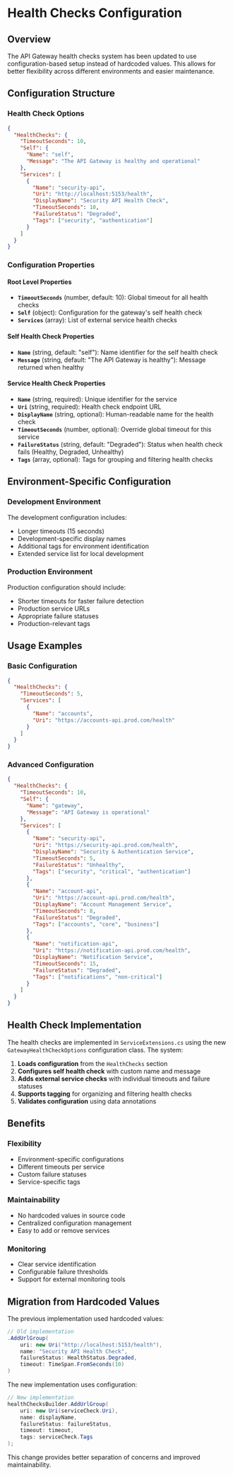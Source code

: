 # Health Checks Configuration

## Overview

The API Gateway health checks system has been updated to use configuration-based setup instead of hardcoded values. This allows for better flexibility across different environments and easier maintenance.

## Configuration Structure

### Health Check Options

```json
{
  "HealthChecks": {
    "TimeoutSeconds": 10,
    "Self": {
      "Name": "self",
      "Message": "The API Gateway is healthy and operational"
    },
    "Services": [
      {
        "Name": "security-api",
        "Uri": "http://localhost:5153/health",
        "DisplayName": "Security API Health Check",
        "TimeoutSeconds": 10,
        "FailureStatus": "Degraded",
        "Tags": ["security", "authentication"]
      }
    ]
  }
}
```

### Configuration Properties

#### Root Level Properties

- **`TimeoutSeconds`** (number, default: 10): Global timeout for all health checks
- **`Self`** (object): Configuration for the gateway's self health check
- **`Services`** (array): List of external service health checks

#### Self Health Check Properties

- **`Name`** (string, default: "self"): Name identifier for the self health check
- **`Message`** (string, default: "The API Gateway is healthy"): Message returned when healthy

#### Service Health Check Properties

- **`Name`** (string, required): Unique identifier for the service
- **`Uri`** (string, required): Health check endpoint URL
- **`DisplayName`** (string, optional): Human-readable name for the health check
- **`TimeoutSeconds`** (number, optional): Override global timeout for this service
- **`FailureStatus`** (string, default: "Degraded"): Status when health check fails (Healthy, Degraded, Unhealthy)
- **`Tags`** (array, optional): Tags for grouping and filtering health checks

## Environment-Specific Configuration

### Development Environment

The development configuration includes:

- Longer timeouts (15 seconds)
- Development-specific display names
- Additional tags for environment identification
- Extended service list for local development

### Production Environment

Production configuration should include:

- Shorter timeouts for faster failure detection
- Production service URLs
- Appropriate failure statuses
- Production-relevant tags

## Usage Examples

### Basic Configuration

```json
{
  "HealthChecks": {
    "TimeoutSeconds": 5,
    "Services": [
      {
        "Name": "accounts",
        "Uri": "https://accounts-api.prod.com/health"
      }
    ]
  }
}
```

### Advanced Configuration

```json
{
  "HealthChecks": {
    "TimeoutSeconds": 10,
    "Self": {
      "Name": "gateway",
      "Message": "API Gateway is operational"
    },
    "Services": [
      {
        "Name": "security-api",
        "Uri": "https://security-api.prod.com/health",
        "DisplayName": "Security & Authentication Service",
        "TimeoutSeconds": 5,
        "FailureStatus": "Unhealthy",
        "Tags": ["security", "critical", "authentication"]
      },
      {
        "Name": "account-api",
        "Uri": "https://account-api.prod.com/health",
        "DisplayName": "Account Management Service",
        "TimeoutSeconds": 8,
        "FailureStatus": "Degraded",
        "Tags": ["accounts", "core", "business"]
      },
      {
        "Name": "notification-api",
        "Uri": "https://notification-api.prod.com/health",
        "DisplayName": "Notification Service",
        "TimeoutSeconds": 15,
        "FailureStatus": "Degraded",
        "Tags": ["notifications", "non-critical"]
      }
    ]
  }
}
```

## Health Check Implementation

The health checks are implemented in `ServiceExtensions.cs` using the new `GatewayHealthCheckOptions` configuration class. The system:

1. **Loads configuration** from the `HealthChecks` section
2. **Configures self health check** with custom name and message
3. **Adds external service checks** with individual timeouts and failure statuses
4. **Supports tagging** for organizing and filtering health checks
5. **Validates configuration** using data annotations

## Benefits

### Flexibility

- Environment-specific configurations
- Different timeouts per service
- Custom failure statuses
- Service-specific tags

### Maintainability

- No hardcoded values in source code
- Centralized configuration management
- Easy to add or remove services

### Monitoring

- Clear service identification
- Configurable failure thresholds
- Support for external monitoring tools

## Migration from Hardcoded Values

The previous implementation used hardcoded values:

```csharp
// Old implementation
.AddUrlGroup(
    uri: new Uri("http://localhost:5153/health"),
    name: "Security API Health Check",
    failureStatus: HealthStatus.Degraded,
    timeout: TimeSpan.FromSeconds(10)
)
```

The new implementation uses configuration:

```csharp
// New implementation
healthChecksBuilder.AddUrlGroup(
    uri: new Uri(serviceCheck.Uri),
    name: displayName,
    failureStatus: failureStatus,
    timeout: timeout,
    tags: serviceCheck.Tags
);
```

This change provides better separation of concerns and improved maintainability.
